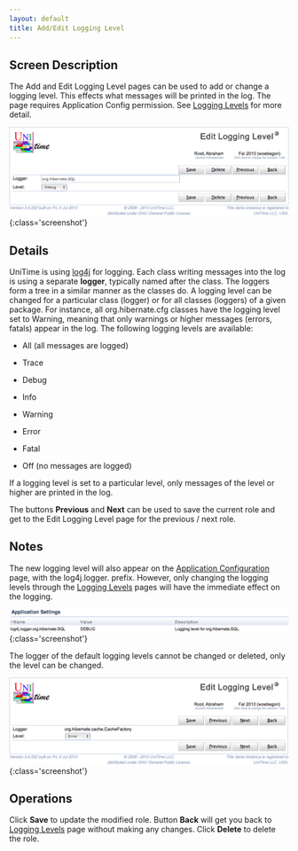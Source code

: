 ```yaml
---
layout: default
title: Add/Edit Logging Level
---
```



## Screen Description

The Add and Edit Logging Level pages can be used to add or change a logging level. This effects what messages will be printed in the log. The page requires Application Config permission. See [Logging Levels](logging-levels) for more detail.

![Edit Logging Level](images/edit-logging-level-1.png){:class='screenshot'}

## Details

UniTime is using [log4j](http://logging.apache.org/log4j/1.2/) for logging. Each class writing messages into the log is using a separate **logger**, typically named after the class. The loggers form a tree in a similar manner as the classes do. A logging level can be changed for a particular class (logger) or for all classes (loggers) of a given package. For instance, all org.hibernate.cfg classes have the logging level set to Warning, meaning that only warnings or higher messages (errors, fatals) appear in the log. The following logging levels are available:

* All (all messages are logged)

* Trace

* Debug

* Info

* Warning

* Error

* Fatal

* Off (no messages are logged)

If a logging level is set to a particular level, only messages of the level or higher are printed in the log.

The buttons **Previous** and **Next** can be used to save the current role and get to the Edit Logging Level page for the previous / next role.

## Notes

The new logging level will also appear on the [Application Configuration](application-configuration) page, with the log4j.logger. prefix. However, only changing the logging levels through the [Logging Levels](logging-levels) pages will have the immediate effect on the logging.

![Edit Logging Level](images/edit-logging-level-3.png){:class='screenshot'}

The logger of the default logging levels cannot be changed or deleted, only the level can be changed.

![Edit Logging Level](images/edit-logging-level-2.png){:class='screenshot'}


## Operations

Click **Save** to update the modified role. Button **Back** will get you back to [Logging Levels](logging-levels) page without making any changes. Click **Delete** to delete the role.

